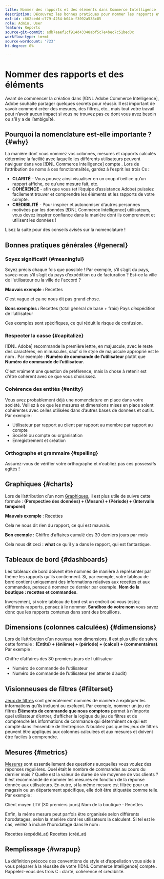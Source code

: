 ```yaml
---
title: Nommer des rapports et des éléments dans Commerce Intelligence
description: Découvrez les bonnes pratiques pour nommer les rapports et les éléments dans [!DNL Commerce Intelligence].
exl-id: c662cedd-c779-4254-b04b-f3092a538c85
role: Admin, User
feature: Reports
source-git-commit: adb7aaef1cf914d43348abf5c7e4bec7c51bed0c
workflow-type: tm+mt
source-wordcount: '723'
ht-degree: 0%

---
```


# Nommer des rapports et des éléments

Avant de commencer la création dans [!DNL Adobe Commerce Intelligence], Adobe souhaite partager quelques secrets pour réussir. Il est important de savoir comment créer des mesures, des filtres, etc., mais tout votre travail peut n’avoir aucun impact si vous ne trouvez pas ce dont vous avez besoin ou s’il y a de l’ambiguïté.

## Pourquoi la nomenclature est-elle importante ? {#why}

La manière dont vous nommez vos colonnes, mesures et rapports calculés détermine la facilité avec laquelle les différents utilisateurs peuvent naviguer dans vos [!DNL Commerce Intelligence] compte . Lors de l’attribution de noms à ces fonctionnalités, gardez à l’esprit les trois Cs :

* **CLARITÉ** - Vous pouvez ainsi visualiser en un coup d’oeil ce qu’un rapport affiche, ce qu’une mesure fait, etc.
* **COHÉRENCE** - afin que vous (et l’équipe d’assistance Adobe) puissiez facilement trouver et comprendre les éléments et les rapports de votre compte.
* **CRÉDIBILITÉ** - Pour inspirer et autonomiser d&#39;autres personnes motivées par les données [!DNL Commerce Intelligence] utilisateurs, vous devez inspirer confiance dans la manière dont ils comprennent et utilisent les données !

Lisez la suite pour des conseils avisés sur la nomenclature !

## Bonnes pratiques générales {#general}

### Soyez significatif {#meaningful}

Soyez précis chaque fois que possible ! Par exemple, s’il s’agit du pays, savez-vous s’il s’agit du pays d’expédition ou de facturation ? Est-ce la ville de l&#39;utilisateur ou la ville de l&#39;accord ?

**Mauvais exemple :**
Recettes

C&#39;est vague et ça ne nous dit pas grand chose.

**Bons exemples :**
Recettes (total général de base + frais) Pays d’expédition de l’utilisateur

Ces exemples sont spécifiques, ce qui réduit le risque de confusion.

### Respecter la casse {#capitalize}

[!DNL Adobe] recommande la première lettre, en majuscule, avec le reste des caractères, en minuscules, sauf si le style de majuscule approprié est le nom . Par exemple : **Numéro de commande de l’utilisateur** plutôt que **Numéro de commande de l’utilisateur.**

C&#39;est vraiment une question de préférence, mais la chose à retenir est d&#39;être cohérent avec ce que vous choisissez.

### Cohérence des entités {#entity}

Vous avez probablement déjà une nomenclature en place dans votre société. Veillez à ce que les mesures et dimensions mises en place soient cohérentes avec celles utilisées dans d’autres bases de données et outils. Par exemple :

* Utilisateur par rapport au client par rapport au membre par rapport au compte
* Société ou compte ou organisation
* Enregistrement et création

### Orthographe et grammaire {#spelling}

Assurez-vous de vérifier votre orthographe et n’oubliez pas ces possessifs agités !

## Graphiques {#charts}

Lors de l’attribution d’un nom [Graphiques](../tutorials/using-visual-report-builder.md), il est plus utile de suivre cette formule : **(Perspective des données) + (Mesure) + (Période) + (Intervalle temporel)**

**Mauvais exemple :**
Recettes

Cela ne nous dit rien du rapport, ce qui est mauvais.

**Bon exemple :**
Chiffre d’affaires cumulé des 30 derniers jours par mois

Cela nous dit ceci : **what** ce qu&#39;il y a dans le rapport, qui est fantastique.

## Tableaux de bord {#dashboards}

Les tableaux de bord doivent être nommés de manière à représenter par thème les rapports qu’ils contiennent. Si, par exemple, votre tableau de bord contient uniquement des informations relatives aux recettes et aux commandes, pensez à nommer ce dernier par exemple. **Nom de la boutique : recettes et commandes.**

Inversement, si votre tableau de bord est un endroit où vous testez différents rapports, pensez à le nommer. **Sandbox de votre nom** vous savez donc que les rapports contenus dans sont des brouillons.

## Dimensions (colonnes calculées) {#dimensions}

Lors de l’attribution d’un nouveau nom [dimensions](../data-analyst/data-warehouse-mgr/creating-calculated-columns.md), il est plus utile de suivre cette formule : **(Entité) + (énième) + (période) + (calcul) + (commentaires)**. Par exemple :

Chiffre d’affaires des 30 premiers jours de l’utilisateur
* Numéro de commande de l’utilisateur
* Numéro de commande de l’utilisateur (en attente d’audit)

## Visionneuses de filtres {#filterset}

[Jeux de filtres](../data-user/reports/ess-manage-data-filters.md) sont généralement nommés de manière à expliquer les informations qu’ils incluent ou excluent. Par exemple, nommer un jeu de filtres **Éléments de commande que nous comptons** permet à n’importe quel utilisateur d’entrer, d’afficher la logique du jeu de filtres et de comprendre les informations de commande qui déterminent ce qui est compté dans l’ensemble de l’entreprise. N’oubliez pas que les jeux de filtres peuvent être appliqués aux colonnes calculées et aux mesures et doivent être faciles à comprendre.

## Mesures {#metrics}

[Mesures](../data-user/reports/ess-manage-data-metrics.md) sont essentiellement des questions auxquelles vous voulez des réponses régulières. Quel était le nombre de commandes au cours du dernier mois ? Quelle est la valeur de durée de vie moyenne de vos clients ? Il est recommandé de nommer les mesures en fonction de la réponse donnée aux utilisateurs. En outre, si la même mesure est filtrée pour un magasin ou un département spécifique, elle doit être étiquetée comme telle. Par exemple :

Client moyen LTV (30 premiers jours) Nom de la boutique - Recettes

Enfin, la même mesure peut parfois être organisée selon différents horodatages, selon la manière dont les utilisateurs la calculent. Si tel est le cas, veillez à inclure l’horodatage dans le nom :

Recettes (expédié\_at) Recettes (créé\_at)

## Remplissage {#wrapup}

La définition précoce des conventions de style et d’appellation vous aide à vous préparer à la réussite de votre [!DNL Commerce Intelligence] compte . Rappelez-vous des trois C : clarté, cohérence et crédibilité.
